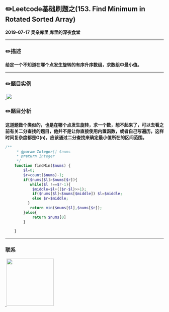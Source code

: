## :pencil2:Leetcode基础刷题之(153. Find Minimum in Rotated Sorted Array)
**2019-07-17 吴亲库里 库里的深夜食堂**
****
### :pencil2:描述
**给定一个不知道在哪个点发生旋转的有序升序数组，求数组中最小值。**
****

### :pencil2:题目实例
<a href="https://github.com/wuqinqiang/">
​    <img src="https://github.com/wuqinqiang/Lettcode-php/blob/master/images/153.png">
</a> 

### :pencil2:题目分析
**这道题做个类似的，也是在哪个点发生旋转，求一个数，想不起来了，可以去看之前有关二分查找的题目，他并不是让你直接使用内置函数，或者自己写遍历，这样时间复杂度都是O(n)，应该通过二分查找来确定最小值所在的区间范围。**

````php
/**
     * @param Integer[] $nums
     * @return Integer
     */
    function findMin($nums) {
        $l=0;
        $r=count($nums)-1;
        if($nums[$l]>$nums[$r]){
           while($l !==$r-1){
            $middle=$l+(($r-$l)>>1);
            if($nums[$l]<$nums[$middle]) $l=$middle;
            else $r=$middle;
          }
           return min($nums[$l],$nums[$r]);
        }else{
            return $nums[0]
        }
       
    }

````
******

### 联系

<a href="https://github.com/wuqinqiang/">
​    <img src="https://github.com/wuqinqiang/Lettcode-php/blob/master/qrcode_for_gh_c194f9d4cdb1_430.jpg" width="150px" height="150px">
</a> 
   
    
    
    

